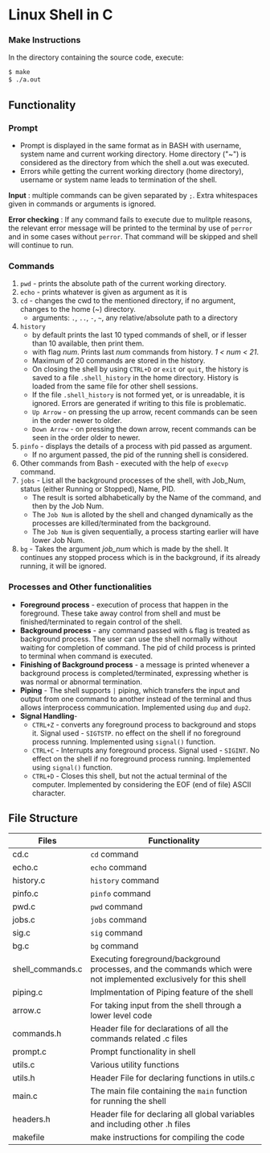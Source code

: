 # Linux Shell in C

### Make Instructions
In the directory containing the source code, execute:
```bash
$ make
$ ./a.out
```

## Functionality

### Prompt
  - Prompt is displayed in the same format as in BASH with username, system name and current working directory. Home directory ("~") is considered as the directory from which the shell a.out was executed. 
  - Errors while getting the current working directory (home directory), username or system name leads to termination of the shell.
  
**Input** : multiple commands can be given separated by `;`.
Extra whitespaces given in commands or arguments is ignored.  
  
**Error checking** : If any command fails to execute due to mulitple reasons, the relevant error message will be printed to the terminal by use of `perror` and in some cases without `perror`. That command will be skipped and shell will continue to run.

### Commands
  1. `pwd` - prints the absolute path of the current working directory.
  2. `echo` - prints whatever is given as argument as it is
  3. `cd` - changes the cwd to the mentioned directory, if no argument, changes to the home (~) directory.
     - arguments: `.`, `..`, `-`, `~`, any relative/absolute path to a directory
  4. `history`
     - by default prints the last 10 typed commands of shell, or if lesser than 10 available, then print them.
     - with flag *num*. Prints last *num* commands from history. *1 < num < 21*.
     - Maximum of 20 commands are stored in the history.
     - On closing the shell by using `CTRL+D` or `exit` or `quit`, the history is saved to a file `.shell_history` in the home directory. History is loaded from the same file for other shell sessions.
     - If the file `.shell_history` is not formed yet, or is unreadable, it is ignored. Errors are generated if writing to this file is problematic.
     - `Up Arrow` - on pressing the up arrow, recent commands can be seen in the order newer to older.
     - `Down Arrow` - on pressing the down arrow, recent commands can be seen in the order older to newer.
  5. `pinfo` - displays the details of a process with pid passed as argument.
     - If no argument passed, the pid of the running shell is considered. 
   6. Other commands from Bash - executed with the help of `execvp` command. 
   7. `jobs` - List all the background processes of the shell, with Job_Num, status (either Running or Stopped), Name, PID. 
      -  The result is sorted albhabetically by the Name of the command, and then by the Job Num.
      -  The `Job Num` is alloted by the shell and changed dynamically as the processes are killed/terminated from the background.
      -  The `Job Num` is given sequentially, a process starting earlier will have lower Job Num.
   8.  `bg` - Takes the argument *job_num* which is made by the shell. It continues any stopped process which is in the background, if its already running, it will be ignored.
   
### Processes and Other functionalities
- **Foreground process** - execution of process that happen in the foreground. These take away control from shell and must be finished/terminated to regain control of the shell.
- **Background process** - any command passed with `&` flag is treated as background process. The user can use the shell normally without waiting for completion of command. The pid of child process is printed to terminal when command is executed. 
- **Finishing of Background process** - a message is printed whenever a background process is completed/terminated, expressing whether is was normal or abnormal termination. 
- **Piping** - The shell supports `|` piping, which transfers the input and output from one command to another instead of the terminal and thus allows interprocess communication. Implemented using `dup` and `dup2`.
- **Signal Handling**-
  - `CTRL+Z` - converts any foreground process to background and stops it. Signal used - `SIGTSTP`. no effect on the shell if no foreground process running. Implemented using `signal()` function.
  - `CTRL+C` - Interrupts any foreground process. Signal used - `SIGINT`. No effect on the shell if no foreground process running. Implemented using `signal()` function.
  - `CTRL+D` - Closes this shell, but not the actual terminal of the computer. Implemented by considering the EOF (end of file) ASCII character. 
## File Structure
| Files            | Functionality                                                                                                     |
| ---------------- | ----------------------------------------------------------------------------------------------------------------- |
| cd.c             | `cd` command                                                                                                      |
| echo.c           | `echo` command                                                                                                    |
| history.c        | `history` command                                                                                                 |
| pinfo.c          | `pinfo` command                                                                                                   |
| pwd.c            | `pwd` command                                                                                                     |
| jobs.c           | `jobs` command                                                                                                    |
| sig.c            | `sig` command                                                                                                     |
| bg.c             | `bg` command                                                                                                      |
| shell_commands.c | Executing foreground/background processes, and the commands which were not implemented exclusively for this shell |
| piping.c         | Implmentation of Piping feature of the shell                                                                      |
| arrow.c          | For taking input from the shell through a lower level code                                                        |
| commands.h       | Header file for declarations of all the commands related .c files                                                 |
| prompt.c         | Prompt functionality in shell                                                                                     |
| utils.c          | Various utility functions                                                                                         |
| utils.h          | Header File for declaring functions in utils.c                                                                    |
| main.c           | The main file containing the `main` function for running the shell                                                |
| headers.h        | Header file for declaring all global variables and including other .h files                                       |
| makefile         | make instructions for compiling the code                                                                          |
